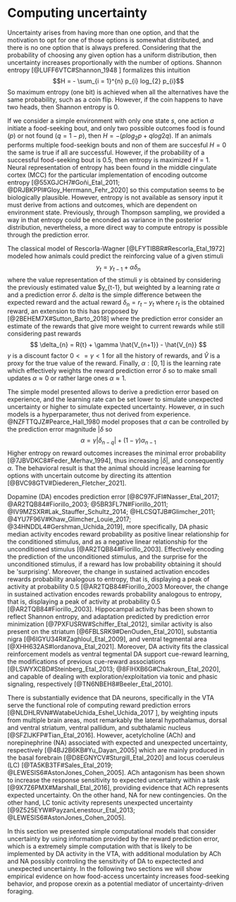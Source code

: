 # Computing uncertainty

Uncertainty arises from having more than one option, and that the motivation to
opt for one of those options is somewhat distributed, and there is no one option
that is always prefered. Considering that the probability of choosing any given
option has a uniform distribution, then uncertainty increases proportionally
with the number of options. Shannon entropy [@LUFF6VTC#Shannon_1948
] formalizes this intuition $$H = - \sum_{i = 1}^{n} p_{i} log_{2} p_{i}$$
So maximum entropy (one bit) is achieved when all the alternatives have the same
probability, such as a coin flip. However, if the coin happens to have two
heads, then Shannon entropy is 0.

If we consider a simple environment with only one state $s$, one action $a$
initiate a food-seeking bout, and only two possible outcomes food is found
($p$) or not found ($q = 1 - p$), then $H = -(p log_{2} p + q log{2} q)$. If an
animals performs multiple food-seekign bouts and non of them are succesful $H =
0$ the same is true if all are successful. However, if the probability of a
successful food-seeking bout is 0.5, then entropy is maximized $H = 1$. Neural
representation of entropy has been found in the middle cingulate cortex (MCC)
for the particular implementation of encoding outcome entropy
[@55XGJCH7#Goñi_Etal_2011; @DRJBKPPI#Gloy_Herrmann_Fehr_2020] so this
computation seems to be biologically plausible. However, entropy is not
available as sensory input it must derive from actions and outcomes, which are
dependent on environment state. Previously, through Thompson sampling, we
provided a way in that entropy could be enconded as variance in the posterior
distribution, nevertheless, a more direct way to compute entropy is possible
through the prediction error.

The classical model of Rescorla-Wagner [@LFYTIBBR#Rescorla_Etal_1972] modeled
how animals could predict the reinforcing value of a given stimuli $$ y_{t} =
y_{t-1} + \alpha \delta_{n} $$ where the value representation of the stimuli $y$
is obtained by considering the previously estimated value $y_{t-1}, but weighted
by a learning rate $\alpha$ and a prediction error $\delta$. $delta$ is the
simple difference between the expected reward and the actual reward $\delta_{n}
= r_{t} - y_{t}$ where $r_{t}$ is the obtained reward, an extension to this has
proposed by [@2BEHEM7X#Sutton_Barto_2018] where the prediction error consider an
estimate of the rewards that give more weight to current rewards while still
considering past rewards $$ \delta_{n} = R{t} + \gamma \hat{V_{n+1}} -
\hat{V_{n}} $$ $\gamma$ is a discount factor $0 <= \gamma < 1$ for all the
history of rewards, and $\hat{V}$ is a proxy for the true value of the reward.
Finally, $\alpha : [0, 1]$ is the learning rate which effectively weights the
reward prediction error $\delta$ so to make small updates $\alpha \approx 0$ or
rather large ones $\alpha \approx 1$.

The simple model presented allows to derive a prediction error based on
experience, and the learning rate can be set lower to simulate unexpected
uncertainty or higher to simulate expected uncertainty. However, $\alpha$ in
such models is a hyperparameter, thus not derived from experience.
@NZFTTQJZ#Pearce_Hall_1980 model proposes that $\alpha$ can be controlled by the
prediction error magnitude $|\delta$ so $$\alpha = \gamma|\delta_{n-q}| + (1 -
\gamma) \alpha_{n-1}$$ Higher entropy on reward outcomes increases the minimal
error probability [@7JBVDKC8#Feder_Merhav_1994], thus increasing $|\delta|$, and
consequently $\alpha$. The behavioral result is that the animal should increase
learning for options with uncertain outcome by directing its attention
[@BVC98GTV#Diederen_Fletcher_2021].

Dopamine (DA) encodes prediction error [@8C97FJFI#Nasser_Etal_2017;
@AR2TQB84#Fiorillo_2003; @5BR3FL7N#Fiorillo_2011;
@IV9MZSXR#Lak_Stauffer_Schultz_2014; @HLCSQTJB#Glimcher_2011;
@4YU7F96V#Khaw_Glimcher_Louie_2017; @34HNDDL4#Gershman_Uchida_2019], more
specifically, DA phasic median activity encodes reward probability as positive
linear relationship for the conditioned stimulus, and as a negative linear
relationship for the unconditioned stimulus [@AR2TQB84#Fiorillo_2003].
Effectively encoding the prediction of the unconditioned stimulus, and the
surprise for the unconditioned stimulus, if a reward has low probability
obtaining it should be 'surprising'. Moreover, the change in sustained
activation encodes rewards probability analogous to entropy, that is, displaying
a peak of activity at probability 0.5 [@AR2TQB84#Fiorillo_2003 Moreover, the
change in sustained activation encodes rewards probability analogous to entropy,
that is, displaying a peak of activity at probability 0.5
[@AR2TQB84#Fiorillo_2003]. Hippocampal activity has been shown to reflect
Shannon entropy, and adaptation predicted by prediction error minimization
[@7PXFUSRW#Schiffer_Etal_2012], similar activity is also present on the striatum
[@6FBLSRK9#DenOuden_Etal_2010], substantia nigra [@6IGYU34R#Zaghloul_Etal_2009],
and ventral tegmental area [@XHH632AS#Iordanova_Etal_2021]. Moreover, DA
activity fits the classical reinforcement models as ventral tegmental DA support
cue-reward learning, the modifications of previous cue-reward associations
[@LSWYXCBD#Steinberg_Etal_2013; @8FIHXB6G#Chakroun_Etal_2020], and capable of
dealing with exploration/exploitation via tonic and phasic signaling,
respectively [@TN6NBEH8#Beeler_Etal_2010].

There is substantially evidence that DA neurons, specifically in the VTA serve
the functional role of computing reward prediction errors
[@NLDHLRVN#WatabeUchida_Eshel_Uchida_2017 ], by weighting inputs from multiple
brain areas, most remarkably the lateral hypothalamus, dorsal and ventral
striatum, ventral pallidum, and subthalamic nucleus [@SFZIJKFP#Tian_Etal_2016].
However, acetylcholine (ACh) and norepinephrine (NA) associated with expected
and unexpected uncertainty, respectively [@4BJ2B6KB#Yu_Dayan_2005] which are
mainly produced in the basal forebrain [@D8EGNYCV#Sturgill_Etal_2020] and locus
coeruleus (LC) [@TA5KB3TF#Sales_Etal_2019; @LEWESIS6#AstonJones_Cohen_2005]. ACh
antagonism has been shown to increase the response sensitivity to expected
uncertainty within a task [@9X7Z6PMX#Marshall_Etal_2016], providing evidence
that ACh represents expected uncertainty. On the other hand, NA for new
contingencies. On the other hand, LC tonic activity represents unexpected
uncertainty [@9Z525EYW#PayzanLenestour_Etal_2013;
@LEWESIS6#AstonJones_Cohen_2005].

In this section we presented simple computational models that consider
uncertainty by using information provided by the reward prediction error, which
is a extremely simple computation with that is likely to be implemented by DA
activity in the VTA, with additional modulation by ACh and NA possibly
controling the sensitivity of DA to expectected and unexpected uncertainty. In
the following two sections we will show empirical evidence on how food-access
uncertainty increases food-seeking behavior, and propose orexin as a potential
mediator of uncertainty-driven foraging.

